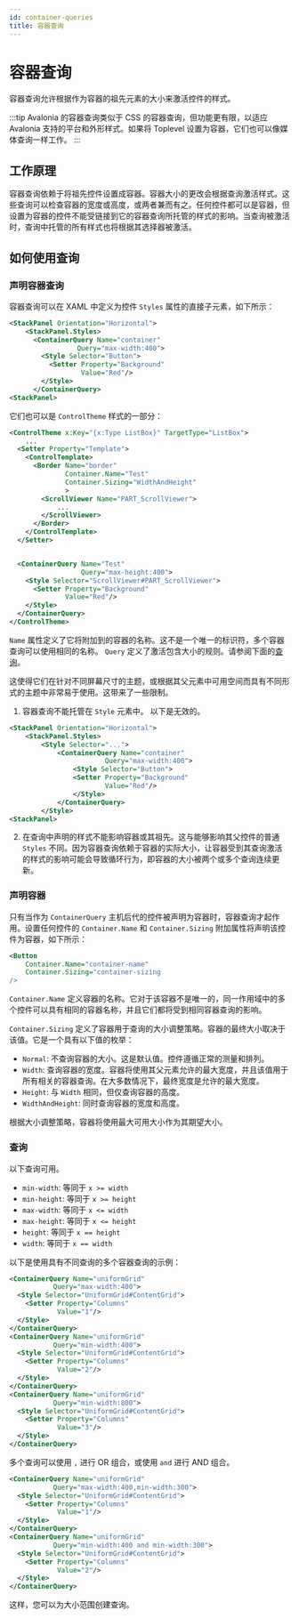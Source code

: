 ```yaml
---
id: container-queries
title: 容器查询
---
```


# 容器查询 <MinVersion version="11.3" /> 

容器查询允许根据作为容器的祖先元素的大小来激活控件的样式。

:::tip
Avalonia 的容器查询类似于 CSS 的容器查询，但功能更有限，以适应 Avalonia 支持的平台和外形样式。如果将 Toplevel 设置为容器，它们也可以像媒体查询一样工作。
:::

## 工作原理

容器查询依赖于将祖先控件设置成容器。容器大小的更改会根据查询激活样式。这些查询可以检查容器的宽度或高度，或两者兼而有之。任何控件都可以是容器，但设置为容器的控件不能受链接到它的容器查询所托管的样式的影响。当查询被激活时，查询中托管的所有样式也将根据其选择器被激活。

## 如何使用查询

### 声明容器查询
容器查询可以在 XAML 中定义为控件 `Styles` 属性的直接子元素，如下所示：

```xml
<StackPanel Orientation="Horizontal">
    <StackPanel.Styles>
      <ContainerQuery Name="container"
                 Query="max-width:400">
        <Style Selector="Button">
          <Setter Property="Background"
                  Value="Red"/>
        </Style>
      </ContainerQuery>
<StackPanel>
```

它们也可以是 `ControlTheme` 样式的一部分：

```xml
<ControlTheme x:Key="{x:Type ListBox}" TargetType="ListBox">
    ...
  <Setter Property="Template">
    <ControlTemplate>
      <Border Name="border"
              Container.Name="Test"
              Container.Sizing="WidthAndHeight"
              >
        <ScrollViewer Name="PART_ScrollViewer">
            ...
        </ScrollViewer>
      </Border>
    </ControlTemplate>
  </Setter>


  <ContainerQuery Name="Test"
                  Query="max-height:400">
    <Style Selector="ScrollViewer#PART_ScrollViewer">
      <Setter Property="Background"
              Value="Red"/>
    </Style>
  </ContainerQuery>
</ControlTheme>
```
`Name` 属性定义了它将附加到的容器的名称。这不是一个唯一的标识符，多个容器查询可以使用相同的名称。
`Query` 定义了激活包含大小的规则。请参阅下面的[查询](#查询)。

这使得它们在针对不同屏幕尺寸的主题，或根据其父元素中可用空间而具有不同形式的主题中非常易于使用。这带来了一些限制。
1. 容器查询不能托管在 `Style` 元素中。
   以下是无效的。
```xml
<StackPanel Orientation="Horizontal">
    <StackPanel.Styles>
        <Style Selector="...">
            <ContainerQuery Name="container"
                        Query="max-width:400">
                <Style Selector="Button">
                <Setter Property="Background"
                        Value="Red"/>
                </Style>
            </ContainerQuery>
        </Style>
<StackPanel>
```
2. 在查询中声明的样式不能影响容器或其祖先。这与能够影响其父控件的普通 `Styles` 不同。因为容器查询依赖于容器的实际大小，让容器受到其查询激活的样式的影响可能会导致循环行为，即容器的大小被两个或多个查询连续更新。

### 声明容器
只有当作为 `ContainerQuery` 主机后代的控件被声明为容器时，容器查询才起作用。设置任何控件的 `Container.Name` 和 `Container.Sizing` 附加属性将声明该控件为容器，如下所示：

```xml
<Button
    Container.Name="container-name"
    Container.Sizing="container-sizing
/>
```

`Container.Name` 定义容器的名称。它对于该容器不是唯一的，同一作用域中的多个控件可以具有相同的容器名称，并且它们都将受到相同容器查询的影响。

`Container.Sizing` 定义了容器用于查询的大小调整策略。容器的最终大小取决于该值。它是一个具有以下值的枚举：

* `Normal`: 不查询容器的大小。这是默认值。控件遵循正常的测量和排列。
* `Width`: 查询容器的宽度。容器将使用其父元素允许的最大宽度，并且该值用于所有相关的容器查询。在大多数情况下，最终宽度是允许的最大宽度。
* `Height`: 与 `Width` 相同，但仅查询容器的高度。
* `WidthAndHeight`: 同时查询容器的宽度和高度。

根据大小调整策略，容器将使用最大可用大小作为其期望大小。

### 查询
以下查询可用。
* `min-width`: 等同于 `x >= width`
* `min-height`: 等同于 `x >= height`
* `max-width`: 等同于 `x <= width`
* `max-height`: 等同于 `x <= height`
* `height`: 等同于 `x == height`
* `width`: 等同于 `x == width`

以下是使用具有不同查询的多个容器查询的示例：

```xml
<ContainerQuery Name="uniformGrid"
           Query="max-width:400">
  <Style Selector="UniformGrid#ContentGrid">
    <Setter Property="Columns"
            Value="1"/>
  </Style>
</ContainerQuery>
<ContainerQuery Name="uniformGrid"
           Query="min-width:400">
  <Style Selector="UniformGrid#ContentGrid">
    <Setter Property="Columns"
            Value="2"/>
  </Style>
</ContainerQuery>
<ContainerQuery Name="uniformGrid"
           Query="min-width:800">
  <Style Selector="UniformGrid#ContentGrid">
    <Setter Property="Columns"
            Value="3"/>
  </Style>
</ContainerQuery>
```
多个查询可以使用 `,` 进行 OR 组合，或使用 `and` 进行 AND 组合。

```xml
<ContainerQuery Name="uniformGrid"
           Query="max-width:400,min-width:300">
  <Style Selector="UniformGrid#ContentGrid">
    <Setter Property="Columns"
            Value="1"/>
  </Style>
</ContainerQuery>
<ContainerQuery Name="uniformGrid"
           Query="min-width:400 and min-width:300">
  <Style Selector="UniformGrid#ContentGrid">
    <Setter Property="Columns"
            Value="2"/>
  </Style>
</ContainerQuery>
```

这样，您可以为大小范围创建查询。